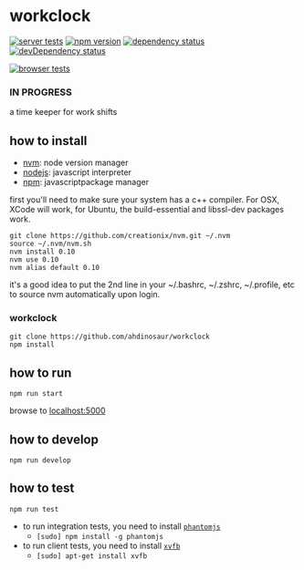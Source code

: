 # workclock

[![server tests](https://travis-ci.org/ahdinosaur/workclock.png)](https://travis-ci.org/ahdinosaur/workclock)
[![npm version](https://badge.fury.io/js/workclock.png)](https://npmjs.org/package/workclock)
[![dependency status](https://david-dm.org/ahdinosaur/workclock.png)](https://david-dm.org/ahdinosaur/workclock)
[![devDependency status](https://david-dm.org/ahdinosaur/workclock/dev-status.png)](https://david-dm.org/ahdinosaur/workclock#info=devDependencies)

[![browser tests](https://ci.testling.com/ahdinosaur/workclock.png)](https://ci.testling.com/ahdinosaur/workclock)

### IN PROGRESS

a time keeper for work shifts

## how to install

- [nvm](https://github.com/creationix/nvm): node version manager
- [nodejs](http://nodejs.org): javascript interpreter
- [npm](http://npmjs.org): javascriptpackage manager

first you'll need to make sure your system has a c++ compiler. For OSX, XCode will work, for Ubuntu, the build-essential and libssl-dev packages work.

```
git clone https://github.com/creationix/nvm.git ~/.nvm
source ~/.nvm/nvm.sh
nvm install 0.10
nvm use 0.10
nvm alias default 0.10
```

it's a good idea to put the 2nd line in your ~/.bashrc, ~/.zshrc, ~/.profile, etc to source nvm automatically upon login.

### workclock

```
git clone https://github.com/ahdinosaur/workclock
npm install
```

## how to run

```
npm run start
```
browse to [localhost:5000](http://localhost:5000)

## how to develop

```
npm run develop
```

## how to test

```
npm run test
```

- to run integration tests, you need to install [`phantomjs`](http://phantomjs.org/)
  - `[sudo] npm install -g phantomjs`
- to run client tests, you need to install [`xvfb`](http://packages.debian.org/stable/xvfb)
  - `[sudo] apt-get install xvfb`
